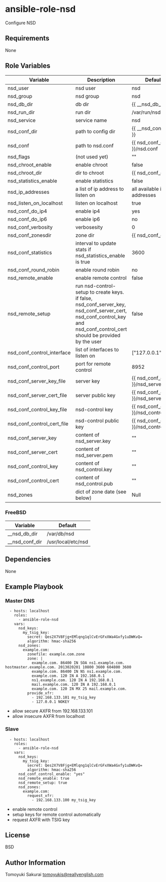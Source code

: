 ansible-role-nsd
=====================

Configure NSD

Requirements
------------

None

Role Variables
--------------

| Variable | Description | Default |
|----------|-------------|---------|
| nsd\_user | nsd user | nsd |
| nsd\_group | nsd group | nsd |
| nsd\_db\_dir | db dir | {{ \_\_nsd\_db\_dir }} |
| nsd\_run\_dir | run dir | /var/run/nsd |
| nsd\_service | service name | nsd |
| nsd\_conf\_dir | path to config dir | {{ \_\_nsd\_conf\_dir }} |
| nsd\_conf | path to nsd.conf | {{ nsd\_conf\_dir }}/nsd.conf |
| nsd\_flags | (not used yet) | "" |
| nsd\_chroot\_enable | enable chroot | false |
| nsd\_chroot\_dir | dir to chroot | {{ nsd\_conf\_dir }} |
| nsd\_statistics\_enable | enable statistics | false |
| nsd\_ip\_addresses | a list of ip address to listen on | all available ip addresses |
| nsd\_listen\_on\_localhost | listen on localhost | true |
| nsd\_conf\_do\_ip4 | enable ip4 | yes |
| nsd\_conf\_do\_ip6 | enable ip6 | no |
| nsd\_conf\_verbosity | verbosesity | 0 |
| nsd\_conf\_zonesdir | zone dir | {{ nsd\_conf\_dir }} |
| nsd\_conf\_statistics | interval to update stats if nsd\_statistics\_enable is true | 3600 |
| nsd\_conf\_round\_robin | enable round robin | no |
| nsd\_remote\_enable | enable remote control | false |
| nsd\_remote\_setup | run nsd-control-setup to create keys. if false, nsd\_conf\_server\_key, nsd\_conf\_server\_cert, nsd\_conf\_control\_key and nsd\_conf\_control\_cert should be provided by the user | false |
| nsd\_conf\_control\_interface | list of interfaces to listen on | ["127.0.0.1"] |
| nsd\_conf\_control\_port | port for remote control | 8952 |
| nsd\_conf\_server\_key\_file | server key | {{ nsd\_conf\_dir }}/nsd\_server.key |
| nsd\_conf\_server\_cert\_file | server public key | {{ nsd\_conf\_dir }}/nsd\_server.pem |
| nsd\_conf\_control\_key\_file | nsd-control key | {{ nsd\_conf\_dir }}/nsd\_control.key |
| nsd\_conf\_control\_cert\_file | nsd-control public key | {{ nsd\_conf\_dir }}/nsd\_control.pem |
| nsd\_conf\_server\_key | content of nsd\_server.key | "" |
| nsd\_conf\_server\_cert | content of nsd\_server.pem | "" |
| nsd\_conf\_control\_key | content of nsd\_control.key | "" |
| nsd\_conf\_control\_cert | content of nsd\_control.pub | "" |
| nsd\_zones | dict of zone date (see below) | Null |

### FreeBSD

| Variable |  Default |
|----------|----------|
| \_\_nsd\_db\_dir | /var/db/nsd |
| \_\_nsd\_conf\_dir | /usr/local/etc/nsd |

Dependencies
------------

None

Example Playbook
----------------

### Master DNS

      - hosts: localhost
        roles:
          - ansible-role-nsd
        vars:
          nsd_keys:
            my_tsig_key:
              secret: Qes2X7V8Fjg+EMlqng1qlCvErGFxXWa4Gxfy1uDWKvQ=
              algorithm: hmac-sha256
          nsd_zones:
            example.com:
              zonefile: example.com.zone
              zone: |
                example.com. 86400 IN SOA ns1.example.com. hostmaster.example.com. 2013020201 10800 3600 604800 3600
                example.com. 86400 IN NS ns1.example.com.
                example.com. 120 IN A 192.168.0.1
                ns1.example.com. 120 IN A 192.168.0.1
                mail.example.com. 120 IN A 192.168.0.1
                example.com. 120 IN MX 25 mail.example.com.
              provide_xfr:
                - 192.168.133.101 my_tsig_key
                - 127.0.0.1 NOKEY

* allow secure AXFR from 192.168.133.101
* allow insecure AXFR from localhost

### Slave

      - hosts: localhost
        roles:
          - ansible-role-nsd
        vars:
          nsd_keys:
            my_tsig_key:
              secret: Qes2X7V8Fjg+EMlqng1qlCvErGFxXWa4Gxfy1uDWKvQ=
              algorithm: hmac-sha256
          nsd_conf_control_enable: "yes"
          nsd_remote_enable: true
          nsd_remote_setup: true
          nsd_zones:
            example.com:
              request_xfr:
                - 192.168.133.100 my_tsig_key

* enable remote control
* setup keys for remote control automatically
* request AXFR with TSIG key

License
-------

BSD

Author Information
------------------

Tomoyuki Sakurai <tomoyukis@reallyenglish.com>

